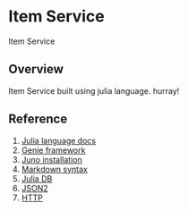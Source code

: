 # Item Service

Item Service

## Overview

Item Service built using julia language. hurray!

## Reference

1. [Julia language docs](https://docs.julialang.org/en/v1/)
2. [Genie framework](https://genieframework.github.io/Genie.jl/guides/Working_With_Genie_Apps.html)
3. [Juno installation](http://docs.junolab.org/latest/man/installation/)
4. [Markdown syntax](https://www.markdownguide.org/basic-syntax/#links)
5. [Julia DB](https://juliadb.org/)
6. [JSON2](https://github.com/quinnj/JSON2.jl)
7. [HTTP](https://github.com/JuliaWeb/HTTP.jl)

